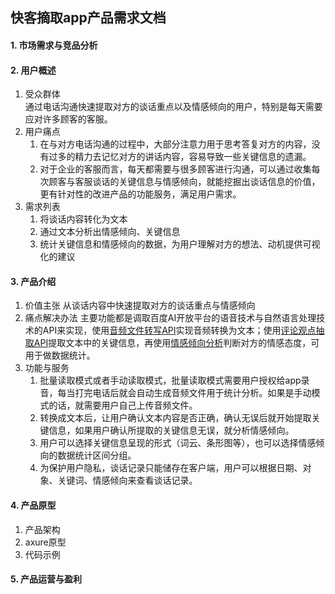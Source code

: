 ## 快客摘取app产品需求文档
#### 1. 市场需求与竞品分析
#### 2. 用户概述
   1. 受众群体  
   通过电话沟通快速提取对方的谈话重点以及情感倾向的用户，特别是每天需要应对许多顾客的客服。
   2. 用户痛点
      1. 在与对方电话沟通的过程中，大部分注意力用于思考答复对方的内容，没有过多的精力去记忆对方的讲话内容，容易导致一些关键信息的遗漏。
      2. 对于企业的客服而言，每天都需要与很多顾客进行沟通，可以通过收集每次顾客与客服谈话的关键信息与情感倾向，就能挖掘出谈话信息的价值，更有针对性的改进产品的功能服务，满足用户需求。
   3. 需求列表
      1. 将谈话内容转化为文本
      2. 通过文本分析出情感倾向、关键信息
      3. 统计关键信息和情感倾向的数据，为用户理解对方的想法、动机提供可视化的建议
#### 3. 产品介绍
   1. 价值主张
   从谈话内容中快速提取对方的谈话重点与情感倾向
   2. 痛点解决办法
      主要功能都是调取百度AI开放平台的语音技术与自然语言处理技术的API来实现，使用[音频文件转写API](https://ai.baidu.com/tech/speech/aasr)实现音频转换为文本；使用[评论观点抽取API](https://ai.baidu.com/tech/nlp_apply/comment_tag)提取文本中的关键信息，再使用[情感倾向分析](https://ai.baidu.com/tech/nlp_apply/sentiment_classify)判断对方的情感态度，可用于做数据统计。
   3. 功能与服务
      1. 批量读取模式或者手动读取模式，批量读取模式需要用户授权给app录音，每当打完电话后就会自动生成音频文件用于统计分析。如果是手动模式的话，就需要用户自己上传音频文件。
      2. 转换成文本后，让用户确认文本内容是否正确，确认无误后就开始提取关键信息，如果用户确认所提取的关键信息无误，就分析情感倾向。
      3. 用户可以选择关键信息呈现的形式（词云、条形图等），也可以选择情感倾向的数据统计区间分组。
      4. 为保护用户隐私，谈话记录只能储存在客户端，用户可以根据日期、对象、关键词、情感倾向来查看谈话记录。
#### 4. 产品原型
   1. 产品架构
   2. axure原型
   3. 代码示例
#### 5. 产品运营与盈利
